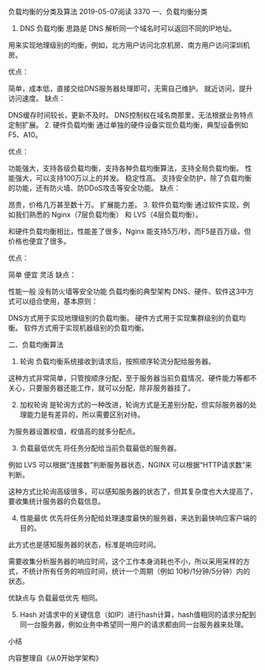 负载均衡的分类及算法
2019-05-07阅读 3370
一、负载均衡分类
1. DNS 负载均衡
思路是 DNS 解析同一个域名时可以返回不同的IP地址。

用来实现地理级别的均衡，例如，北方用户访问北京机房、南方用户访问深圳机房。

优点：

简单，成本低，直接交给DNS服务器处理即可，无需自己维护。
就近访问，提升访问速度。
缺点：

DNS缓存时间较长，更新不及时。
DNS控制权在域名商那里，无法根据业务特点定制扩展。
2. 硬件负载均衡
通过单独的硬件设备实现负载均衡，典型设备例如 F5、A10。

优点：

功能强大，支持各级负载均衡，支持各种负载均衡算法，支持全局负载均衡。
性能强大，可以支持100万以上的并发。
稳定性高。
支持安全防护，除了负载均衡的功能，还有防火墙、防DDoS攻击等安全功能。
缺点：

昂贵，价格几万甚至数十万。
扩展能力差。
3. 软件负载均衡
通过软件实现，例如我们熟悉的 Nginx（7层负载均衡） 和 LVS（4层负载均衡）。

和硬件负载均衡相比，性能差了很多，Nginx 能支持5万/秒，而F5是百万级，但价格也便宜了很多。

优点：

简单
便宜
灵活
缺点：

性能一般
没有防火墙等安全功能
负载均衡的典型架构
DNS、硬件、软件这3中方式可以组合使用，基本原则：

DNS方式用于实现地理级别的负载均衡。
硬件方式用于实现集群级别的负载均衡。
软件方式用于实现机器级别的负载均衡。

二、负载均衡算法
1. 轮询
负载均衡系统接收到请求后，按照顺序轮流分配给服务器。

这种方式非常简单，只管按顺序分配，至于服务器当前负载情况、硬件能力等都不关心，只要服务器还能工作，就可以分配，除非服务器挂了。

2. 加权轮询
是轮询方式的一种改进，轮询方式是无差别分配，但实际服务器的处理能力是有差异的，所以需要区别对待。

为服务器设置权值，权值高的就多分配点。

3. 负载最低优先
将任务分配给当前负载最低的服务器。

例如 LVS 可以根据“连接数”判断服务器状态，NGINX 可以根据“HTTP请求数”来判断。

这种方式比轮询高级很多，可以感知服务器的状态了，但其复杂度也大大提高了，要收集统计服务器的负载信息。

4. 性能最优
优先将任务分配给处理速度最快的服务器，来达到最快响应客户端的目的。

此方式也是感知服务器的状态，标准是响应时间。

需要收集分析服务器的响应时间，这个工作本身消耗也不小，所以采用采样的方式，不统计所有任务的响应时间，统计一个周期（例如 10秒/1分钟/5分钟）内的状态。

优缺点与 负载最低优先 相同。

5. Hash
对请求中的关键信息（如IP）进行hash计算，hash值相同的请求分配到同一台服务器，例如业务中希望同一用户的请求都由同一台服务器来处理。

小结

内容整理自《从0开始学架构》
